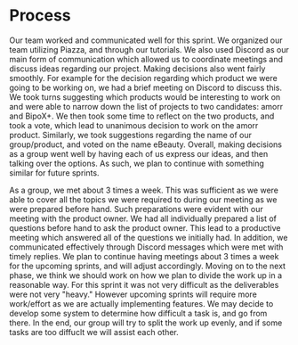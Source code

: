 # Process

Our team worked and communicated well for this sprint. We organized our team utilizing Piazza, and through our tutorials. We also used Discord as our main form of communication which allowed us to coordinate meetings and discuss ideas regarding our project. Making decisions also went fairly smoothly. For example for the decision regarding which product we were going to be working on, we had a brief meeting on Discord to discuss this. We took turns suggesting which products would be interesting to work on and were able to narrow down the list of projects to two candidates: amorr and BipoX+. We then took some time to reflect on the two products, and took a vote, which lead to unanimous decision to work on the amorr product. Similarly, we took suggestions regarding the name of our group/product, and voted on the name eBeauty. Overall, making decisions as a group went well by having each of us express our ideas, and then talking over the options. As such, we plan to continue with something similar for future sprints. 


As a group, we met about 3 times a week. This was sufficient as we were able to cover all the topics we were required to during our meeting as we were prepared before hand. Such preparations were evident with our meeting with the product owner. We had all individually prepared a list of questions before hand to ask the product owner. This lead to a productive meeting which answered all of the questions we initially had. In addition, we communicated effectively through Discord messages which were met with timely replies. We plan to continue having meetings about 3 times a week for the upcoming sprints, and will adjust accordingly.
Moving on to the next phase, we think we should work on how we plan to divide the work up in a reasonable way. For this sprint it was not very difficult as the deliverables were not very "heavy." However upcoming sprints will require more work/effort as we are actually implementing features. We may decide to develop some system to determine how difficult a task is, and go from there. In the end, our group will try to split the work up evenly, and if some tasks are too diffuclt we will assist each other. 


